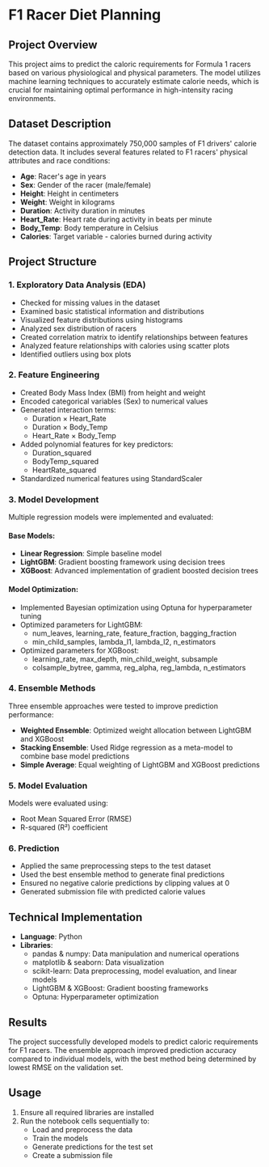 # F1 Racer Diet Planning

## Project Overview
This project aims to predict the caloric requirements for Formula 1 racers based on various physiological and physical parameters. The model utilizes machine learning techniques to accurately estimate calorie needs, which is crucial for maintaining optimal performance in high-intensity racing environments.

## Dataset Description
The dataset contains approximately 750,000 samples of F1 drivers' calorie detection data. It includes several features related to F1 racers' physical attributes and race conditions:

- **Age**: Racer's age in years
- **Sex**: Gender of the racer (male/female)
- **Height**: Height in centimeters
- **Weight**: Weight in kilograms
- **Duration**: Activity duration in minutes
- **Heart_Rate**: Heart rate during activity in beats per minute
- **Body_Temp**: Body temperature in Celsius
- **Calories**: Target variable - calories burned during activity

## Project Structure

### 1. Exploratory Data Analysis (EDA)
- Checked for missing values in the dataset
- Examined basic statistical information and distributions
- Visualized feature distributions using histograms
- Analyzed sex distribution of racers
- Created correlation matrix to identify relationships between features
- Analyzed feature relationships with calories using scatter plots
- Identified outliers using box plots

### 2. Feature Engineering
- Created Body Mass Index (BMI) from height and weight
- Encoded categorical variables (Sex) to numerical values
- Generated interaction terms:
  - Duration × Heart_Rate
  - Duration × Body_Temp
  - Heart_Rate × Body_Temp
- Added polynomial features for key predictors:
  - Duration_squared
  - BodyTemp_squared
  - HeartRate_squared
- Standardized numerical features using StandardScaler

### 3. Model Development
Multiple regression models were implemented and evaluated:

#### Base Models:
- **Linear Regression**: Simple baseline model
- **LightGBM**: Gradient boosting framework using decision trees
- **XGBoost**: Advanced implementation of gradient boosted decision trees

#### Model Optimization:
- Implemented Bayesian optimization using Optuna for hyperparameter tuning
- Optimized parameters for LightGBM:
  - num_leaves, learning_rate, feature_fraction, bagging_fraction
  - min_child_samples, lambda_l1, lambda_l2, n_estimators
- Optimized parameters for XGBoost:
  - learning_rate, max_depth, min_child_weight, subsample
  - colsample_bytree, gamma, reg_alpha, reg_lambda, n_estimators

### 4. Ensemble Methods
Three ensemble approaches were tested to improve prediction performance:

- **Weighted Ensemble**: Optimized weight allocation between LightGBM and XGBoost
- **Stacking Ensemble**: Used Ridge regression as a meta-model to combine base model predictions
- **Simple Average**: Equal weighting of LightGBM and XGBoost predictions

### 5. Model Evaluation
Models were evaluated using:
- Root Mean Squared Error (RMSE)
- R-squared (R²) coefficient

### 6. Prediction
- Applied the same preprocessing steps to the test dataset
- Used the best ensemble method to generate final predictions
- Ensured no negative calorie predictions by clipping values at 0
- Generated submission file with predicted calorie values

## Technical Implementation
- **Language**: Python
- **Libraries**:
  - pandas & numpy: Data manipulation and numerical operations
  - matplotlib & seaborn: Data visualization
  - scikit-learn: Data preprocessing, model evaluation, and linear models
  - LightGBM & XGBoost: Gradient boosting frameworks
  - Optuna: Hyperparameter optimization

## Results
The project successfully developed models to predict caloric requirements for F1 racers. The ensemble approach improved prediction accuracy compared to individual models, with the best method being determined by lowest RMSE on the validation set.

## Usage
1. Ensure all required libraries are installed
2. Run the notebook cells sequentially to:
   - Load and preprocess the data
   - Train the models
   - Generate predictions for the test set
   - Create a submission file

